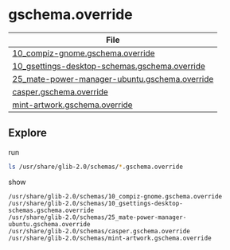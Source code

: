

# gschema.override

| File |
| ---- |
| [10_compiz-gnome.gschema.override](./asset/overlay/usr/share/glib-2.0/schemas/10_compiz-gnome.gschema.override) |
| [10_gsettings-desktop-schemas.gschema.override](./asset/overlay/usr/share/glib-2.0/schemas/10_gsettings-desktop-schemas.gschema.override) |
| [25_mate-power-manager-ubuntu.gschema.override](./asset/overlay/usr/share/glib-2.0/schemas/25_mate-power-manager-ubuntu.gschema.override) |
| [casper.gschema.override](./asset/overlay/usr/share/glib-2.0/schemas/casper.gschema.override) |
| [mint-artwork.gschema.override](./asset/overlay/usr/share/glib-2.0/schemas/mint-artwork.gschema.override) |




## Explore

run

``` sh
ls /usr/share/glib-2.0/schemas/*.gschema.override
```

show

```
/usr/share/glib-2.0/schemas/10_compiz-gnome.gschema.override
/usr/share/glib-2.0/schemas/10_gsettings-desktop-schemas.gschema.override
/usr/share/glib-2.0/schemas/25_mate-power-manager-ubuntu.gschema.override
/usr/share/glib-2.0/schemas/casper.gschema.override
/usr/share/glib-2.0/schemas/mint-artwork.gschema.override
```
